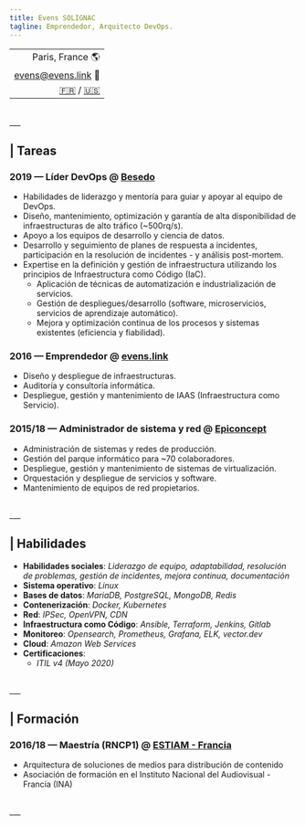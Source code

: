 ```yaml
---
title: Evens SOLIGNAC
tagline: Emprendedor, Arquitecto DevOps.
---
```

||
|-:|
| Paris, France :earth_americas: |
| [evens@evens.link](mailto:evens@evens.link) :e-mail: |
| [:fr:](https://evens.link) / [:us:](https://evens.link/en/) |

<br />
___
<br />

## | Tareas

### 2019 — Líder DevOps @ [Besedo](https://besedo.com/)
- Habilidades de liderazgo y mentoría para guiar y apoyar al equipo de DevOps.
- Diseño, mantenimiento, optimización y garantía de alta disponibilidad de infraestructuras de alto tráfico (~500rq/s).
- Apoyo a los equipos de desarrollo y ciencia de datos.
- Desarrollo y seguimiento de planes de respuesta a incidentes, participación en la resolución de incidentes - y análisis post-mortem.
- Expertise en la definición y gestión de infraestructura utilizando los principios de Infraestructura como Código (IaC).
    - Aplicación de técnicas de automatización e industrialización de servicios.
    - Gestión de despliegues/desarrollo (software, microservicios, servicios de aprendizaje automático).
    - Mejora y optimización continua de los procesos y sistemas existentes (eficiencia y fiabilidad).

### 2016 — Emprendedor @ [evens.link](#)
- Diseño y despliegue de infraestructuras.
- Auditoría y consultoría informática.
- Despliegue, gestión y mantenimiento de IAAS (Infraestructura como Servicio).

### 2015/18 — Administrador de sistema y red @ [Epiconcept](https://www.epiconcept.fr)
- Administración de sistemas y redes de producción.
- Gestión del parque informático para ~70 colaboradores.
- Despliegue, gestión y mantenimiento de sistemas de virtualización.
- Orquestación y despliegue de servicios y software.
- Mantenimiento de equipos de red propietarios.

<br />
___
<br />

## | Habilidades

- __Habilidades sociales__: _Liderazgo de equipo, adaptabilidad, resolución de problemas, gestión de incidentes, mejora continua, documentación_
- __Sistema operativo__: _Linux_
- __Bases de datos__: _MariaDB, PostgreSQL, MongoDB, Redis_
- __Contenerización__: _Docker, Kubernetes_
- __Red__: _IPSec, OpenVPN, CDN_
- __Infraestructura como Código__: _Ansible, Terraform, Jenkins, Gitlab_
- __Monitoreo__: _Opensearch, Prometheus, Grafana, ELK, vector.dev_
- __Cloud__: _Amazon Web Services_
- __Certificaciones__:
    - _ITIL v4 (Mayo 2020)_

<br />
___
<br />

## | Formación

### 2016/18 — Maestría (RNCP1) @ [ESTIAM - Francia](https://www.estiam.education)
- Arquitectura de soluciones de medios para distribución de contenido
- Asociación de formación en el Instituto Nacional del Audiovisual - Francia (INA)

<br />
___
<br />
